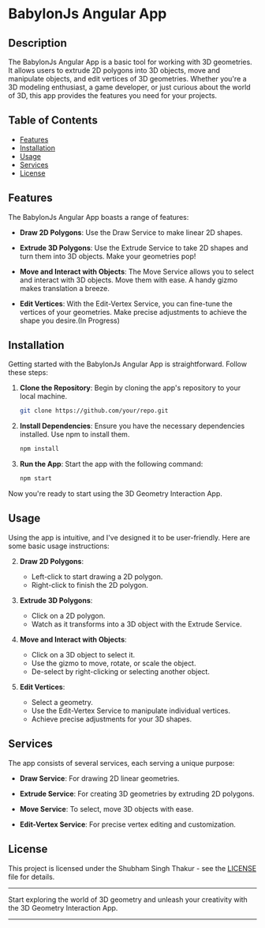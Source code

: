 # BabylonJs Angular App

## Description

The BabylonJs Angular App is a basic tool for working with 3D geometries. It allows users to extrude 2D polygons into 3D objects, move and manipulate objects, and edit vertices of 3D geometries. Whether you're a 3D modeling enthusiast, a game developer, or just curious about the world of 3D, this app provides the features you need for your projects.

## Table of Contents

- [Features](#features)
- [Installation](#installation)
- [Usage](#usage)
- [Services](#services)
- [License](#license)

## Features

The BabylonJs Angular App boasts a range of features:

- **Draw 2D Polygons**: Use the Draw Service to make linear 2D shapes.

- **Extrude 3D Polygons**: Use the Extrude Service to take 2D shapes and turn them into 3D objects. Make your geometries pop!

- **Move and Interact with Objects**: The Move Service allows you to select and interact with 3D objects. Move them with ease. A handy gizmo makes translation a breeze.

- **Edit Vertices**: With the Edit-Vertex Service, you can fine-tune the vertices of your geometries. Make precise adjustments to achieve the shape you desire.(In Progress)

## Installation

Getting started with the BabylonJs Angular App is straightforward. Follow these steps:

1. **Clone the Repository**: Begin by cloning the app's repository to your local machine.

    ```bash
    git clone https://github.com/your/repo.git
    ```

2. **Install Dependencies**: Ensure you have the necessary dependencies installed. Use npm to install them.

    ```bash
    npm install
    ```

3. **Run the App**: Start the app with the following command:

    ```bash
    npm start
    ```

Now you're ready to start using the 3D Geometry Interaction App.

## Usage

Using the app is intuitive, and I've designed it to be user-friendly. Here are some basic usage instructions:

2. **Draw 2D Polygons**:

    - Left-click to start drawing a 2D polygon.
    - Right-click to finish the 2D polygon.

2. **Extrude 3D Polygons**:

    - Click on a 2D polygon.
    - Watch as it transforms into a 3D object with the Extrude Service.

3. **Move and Interact with Objects**:

    - Click on a 3D object to select it.
    - Use the gizmo to move, rotate, or scale the object.
    - De-select by right-clicking or selecting another object.

4. **Edit Vertices**:

    - Select a geometry.
    - Use the Edit-Vertex Service to manipulate individual vertices.
    - Achieve precise adjustments for your 3D shapes.

## Services

The app consists of several services, each serving a unique purpose:

- **Draw Service**: For drawing 2D linear geometries.

- **Extrude Service**: For creating 3D geometries by extruding 2D polygons.
  
- **Move Service**: To select, move 3D objects with ease.
  
- **Edit-Vertex Service**: For precise vertex editing and customization.

## License

This project is licensed under the Shubham Singh Thakur - see the [LICENSE](LICENSE) file for details.

---

Start exploring the world of 3D geometry and unleash your creativity with the 3D Geometry Interaction App.

---
